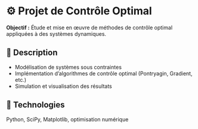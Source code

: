 # ⚙️ Projet de Contrôle Optimal

**Objectif :** Étude et mise en œuvre de méthodes de contrôle optimal appliquées à des systèmes dynamiques.

## 🧩 Description
- Modélisation de systèmes sous contraintes
- Implémentation d’algorithmes de contrôle optimal (Pontryagin, Gradient, etc.)
- Simulation et visualisation des résultats

## 🧰 Technologies
Python, SciPy, Matplotlib, optimisation numérique
